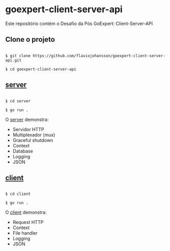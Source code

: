 # goexpert-client-server-api

Este repositório contém o Desafio da Pós GoExpert: Client-Server-API

## Clone o projeto
```

$ git clone https://github.com/flaviojohansson/goexpert-client-server-api.git

$ cd goexpert-client-server-api

```

## [server](server/)
```

$ cd server

$ go run .

```
O [server](server/) demonstra:

* Servidor HTTP
* Multiplexador (mux)
* Graceful shutdown
* Context
* Database
* Logging
* JSON

## [client](client/)
```

$ cd client

$ go run .

```


O [client](client/) demonstra:

* Request HTTP
* Context
* File handler
* Logging
* JSON
